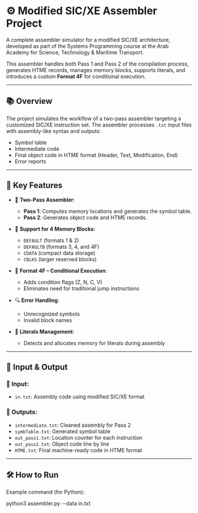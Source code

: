 # ⚙️ Modified SIC/XE Assembler Project

A complete assembler simulator for a modified SIC/XE architecture, developed as part of the Systems Programming course at the Arab Academy for Science, Technology & Maritime Transport.

This assembler handles both Pass 1 and Pass 2 of the compilation process, generates HTME records, manages memory blocks, supports literals, and introduces a custom **Format 4F** for conditional execution.

---

## 📚 Overview

The project simulates the workflow of a two-pass assembler targeting a customized SIC/XE instruction set. The assembler processes `.txt` input files with assembly-like syntax and outputs:

- Symbol table
- Intermediate code
- Final object code in HTME format (Header, Text, Modification, End)
- Error reports

---

## 🧠 Key Features

- 🔁 **Two-Pass Assembler**:
  - **Pass 1**: Computes memory locations and generates the symbol table.
  - **Pass 2**: Generates object code and HTME records.

- 🧩 **Support for 4 Memory Blocks**:
  - `DEFAULT` (formats 1 & 2)
  - `DEFAULTB` (formats 3, 4, and 4F)
  - `CDATA` (compact data storage)
  - `CBLKS` (larger reserved blocks)

- 🧮 **Format 4F – Conditional Execution**:
  - Adds condition flags (Z, N, C, V)
  - Eliminates need for traditional jump instructions

- 🔍 **Error Handling**:
  - Unrecognized symbols
  - Invalid block names

- 🧾 **Literals Management**:
  - Detects and allocates memory for literals during assembly

---

## 📄 Input & Output

### 🔽 Input:
- `in.txt`: Assembly code using modified SIC/XE format

### 🔼 Outputs:
- `intermediate.txt`: Cleaned assembly for Pass 2
- `symbTable.txt`: Generated symbol table
- `out_pass1.txt`: Location counter for each instruction
- `out_pass2.txt`: Object code line by line
- `HTME.txt`: Final machine-ready code in HTME format

---

## 🛠️ How to Run

Example command (for Python):

python3 assembler.py --data in.txt
